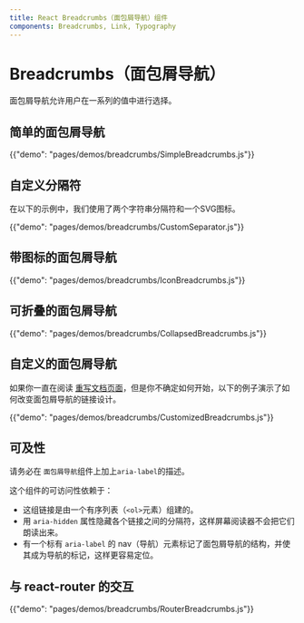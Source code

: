 ```yaml
---
title: React Breadcrumbs（面包屑导航）组件
components: Breadcrumbs, Link, Typography
---
```


# Breadcrumbs（面包屑导航）

<p class="description">面包屑导航允许用户在一系列的值中进行选择。</p>

## 简单的面包屑导航

{{"demo": "pages/demos/breadcrumbs/SimpleBreadcrumbs.js"}}

## 自定义分隔符

在以下的示例中，我们使用了两个字符串分隔符和一个SVG图标。

{{"demo": "pages/demos/breadcrumbs/CustomSeparator.js"}}

## 带图标的面包屑导航

{{"demo": "pages/demos/breadcrumbs/IconBreadcrumbs.js"}}

## 可折叠的面包屑导航

{{"demo": "pages/demos/breadcrumbs/CollapsedBreadcrumbs.js"}}

## 自定义的面包屑导航

如果你一直在阅读 [重写文档页面](/customization/overrides/)，但是你不确定如何开始，以下的例子演示了如何改变面包屑导航的链接设计。

{{"demo": "pages/demos/breadcrumbs/CustomizedBreadcrumbs.js"}}

## 可及性

请务必在 `面包屑导航`组件上加上`aria-label`的描述。

这个组件的可访问性依赖于：

- 这组链接是由一个有序列表（`<ol>`元素）组建的。
- 用 `aria-hidden` 属性隐藏各个链接之间的分隔符，这样屏幕阅读器不会把它们朗读出来。
- 有一个标有 `aria-label` 的 nav（导航）元素标记了面包屑导航的结构，并使其成为导航的标记，这样更容易定位。

## 与 react-router 的交互

{{"demo": "pages/demos/breadcrumbs/RouterBreadcrumbs.js"}}